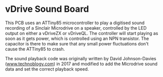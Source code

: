 # vDrive Sound Board

This PCB uses an ATTiny85 microcontroller to play a digitised sound recording
of a Sinclair Microdrive on a speaker, controlled by the LED output on either
a vDriveZX or vDriveQL. The controller will start playing as soon as it gets
power, which is controlled using an NPN transistor. The capacitor is there to
make sure that any small power fluctuations don't cause the ATTiny85 to crash.

The sound playback code was originally written by David Johnson-Davies
(www.technoblogy.com) in 2017 and modified to add the Microdrive sound data
and set the correct playback speed.


